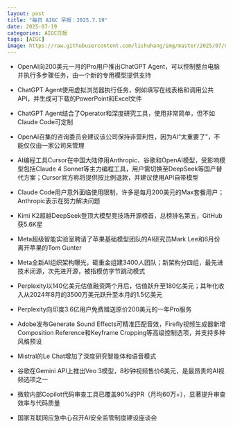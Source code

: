 ```yaml
---
layout: post
title: "每日 AIGC 早报：2025.7.19"
date: 2025-07-19
categories: AIGC日报
tags: [AIGC]
image: https://raw.githubusercontent.com/lishuhang/img/master/2025/07/0719-d.jpg
---
```


- OpenAI向200美元一月的Pro用户推出ChatGPT Agent，可以控制整台电脑并执行多步骤任务，由一个新的专用模型提供支持

- ChatGPT Agent使用虚拟浏览器执行任务，例如填写在线表格和调用公共API，并生成可下载的PowerPoint和Excel文件

- ChatGPT Agent结合了Operator和深度研究工具，使用非常简单，但不如Claude Code可定制

- OpenAI召集的咨询委员会建议该公司保持非营利性，因为AI“太重要了”，不能仅仅由一家公司来管理

- AI编程工具Cursor在中国大陆停用Anthropic、谷歌和OpenAI模型，受影响模型包括Claude 4 Sonnet等主力编程工具，用户需切换至DeepSeek等国产替代方案；Cursor官方称将提供按比例退款，并建议使用API自带模型

- Claude Code用户意外面临使用限制，许多是每月200美元的Max套餐用户；Anthropic表示在努力解决问题

- Kimi K2超越DeepSeek登顶大模型竞技场开源榜首，总榜排名第五，GitHub获5.6K星

- Meta超级智能实验室聘请了苹果基础模型团队的AI研究员Mark Lee和6月份离开苹果的Tom Gunter

- Meta全新AI组织架构曝光，砸重金组建3400人团队；新架构分四组，最先进技术闭源，次先进开源，被指模仿字节跳动模式

- Perplexity以140亿美元估值融资两个月后，估值跃升至180亿美元；其年化收入从2024年8月的3500万美元跃升至本月的1.5亿美元

- Perplexity向印度3.6亿用户免费赠送原价200美元的一年Pro服务

- Adobe发布Generate Sound Effects可精准匹配音效，Firefly视频生成器新增Composition Reference和Keyframe Cropping等高级控制选项，并支持多种风格预设

- Mistral的Le Chat增加了深度研究智能体和语音模式

- 谷歌在Gemini API上推出Veo 3模型，8秒钟视频售价6美元，是最昂贵的AI视频选项之一

- 微软内部Copilot代码审查工具已覆盖90%的PR（月均60万+），显著提升审查效率与代码质量

- 国家互联网应急中心召开AI安全监管制度建设座谈会